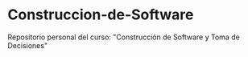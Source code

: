 # Construccion-de-Software
Repositorio personal del curso: "Construcción de Software y Toma de Decisiones"
